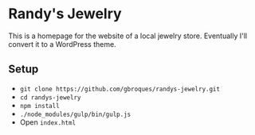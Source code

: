 # Randy's Jewelry
This is a homepage for the website of a local jewelry store. Eventually I'll convert it to a WordPress theme.

## Setup
- `git clone https://github.com/gbroques/randys-jewelry.git`
- `cd randys-jewelry`
- `npm install`
- `./node_modules/gulp/bin/gulp.js`
- Open `index.html`
